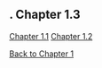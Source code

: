 .
**Chapter 1.3**
---

[Chapter 1.1](Chpt_1.1.md)
[Chapter 1.2](Chpt_1.2.md)

[Back to Chapter 1](Chpt_1.md)